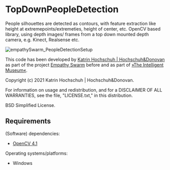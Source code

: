 # TopDownPeopleDetection
People silhouettes are detected as contours, with feature extraction like height at extremepoints/extremeties, height of center, etc. OpenCV based library, using depth images/ frames from a top down mounted depth camera, e.g. Kinect, Realsense etc.

![empathySwarm_PeopleDetectionSetup](https://user-images.githubusercontent.com/30211868/130604467-ea2b6a8b-fb76-444e-aabd-af22419944c6.jpg)


This code has been developed by [Katrin Hochschuh | Hochschuh&Donovan](https://hochschuh-donovan.com) as part of the project [Empathy Swarm](https://hochschuh-donovan.com/portfolio/empathy-swarm/) before and as part of [»The Intelligent Museum«](#the-intelligent-museum).

Copyright (c) 2021 Katrin Hochschuh | Hochschuh&Donovan.

For information on usage and redistribution, and for a DISCLAIMER OF ALL
WARRANTIES, see the file, "LICENSE.txt," in this distribution.

BSD Simplified License.

Requirements
------------

(Software) dependencies:
* [OpenCV 4.1](https://opencv.org/opencv-4-1/)

Operating systems/platforms:
* Windows
